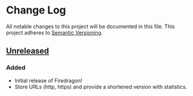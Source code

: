 # Change Log
All notable changes to this project will be documented in this file.
This project adheres to [Semantic Versioning](http://semver.org/).

## [Unreleased][unreleased]
### Added
- Initial release of Firedragon!
- Store URLs (http, https) and provide a shortened version with statistics.

[unreleased]: https://github.com/ariejan/firedragon/
